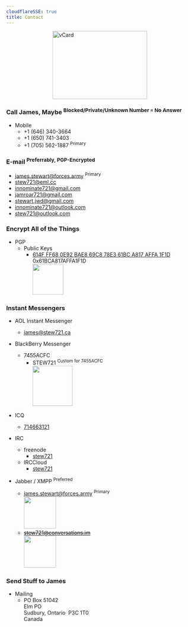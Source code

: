```yaml
---
cloudflareSSE: true
title: Contact
---
```


<img alt="vCard" height="184" src="{{ site.uri.assets }}/naked/images/vCard_255x184.png" style="border: 0px; display: block; margin-left: auto; margin-right: auto;" width="255" />

### Call James, Maybe <sup>Blocked/Private/Unknown Number &equiv; No Answer</sup>
* Mobile
  * <span data-last="3664" id="3664">+1 (646) 340-<span>3664</span></span>
  * <span data-last="3403" id="3403">+1 (650) 741-<span>3403</span></span>
  * <span data-last="1887" id="1887">+1 (705) 562-<span>1887</span></span> <sup>Primary</sup>

### E-mail <sup>Preferrably, PGP-Encrypted</sup>
  * <a href="mailto:james.stewart@forces.army" rel="me" target="_blank" title="">james.stewart@forces.army</a> <sup>Primary</sup>
  * <a href="mailto:stew721@eml.cc" rel="me" target="_blank" title="">stew721@eml.cc</a>
  * <a href="mailto:innominate721@gmail.com" rel="me" target="_blank" title="">innominate721@gmail.com</a>
  * <a href="mailto:jamroar721@gmail.com" rel="me" target="_blank" title="">jamroar721@gmail.com</a>
  * <a href="mailto:stewart.jwd@gmail.com" rel="me" target="_blank" title="">stewart.jwd@gmail.com</a>
  * <a href="mailto:innominate721@outlook.com" rel="me" target="_blank" title="">innominate721@outlook.com</a>
  * <a href="mailto:stew721@outlook.com" rel="me" target="_blank" title="">stew721@outlook.com</a>

### Encrypt All of the Things
* PGP
  * Public Keys
    * <a href="https://keybase.io/stew721/pgp_keys.asc?fingerprint=614fff680e92bae869c878e361bca817affa1f1d" rel="me" target="_blank" title="">614F FF68 0E92 BAE8 69C8 78E3 61BC A817 AFFA 1F1D</a><br />0x61BCA817AFFA1F1D<br /><a href="{{ site.uri.assets }}/innominate/images/qr-codes/PGP_0x61BCA817AFFA1F1D_854x854.jpg" rel="me" target="_blank" title=""><img alt="" height="83" src="{{ site.uri.assets }}/innominate/images/qr-codes/PGP_0x61BCA817AFFA1F1D_083x083.jpg" style="border: 0px;" width="83" /></a>

### Instant Messengers
* AOL Instant Messenger
  * <a href="aim:goim?screenname=james%40stew721.ca" rel="me" target="_blank" title="">james@stew721.ca</a>
* BlackBerry Messenger
  * 7455ACFC
    * STEW721 <sup>Custom for 7455ACFC</sup><br /><a href="{{ site.uri.assets }}/innominate/images/qr-codes/BBM_STEW721_640x640.jpg" rel="me" target="_blank" title=""><img alt="" height="108" src="{{ site.uri.assets }}/innominate/images/qr-codes/BBM_STEW721_108x108.jpg" style="border: 0px;" width="108" /></a>

* ICQ
  * <a href="aim:goim?screenname=714663121" rel="me" target="_blank" title="714663121">714663121</a>
* IRC
  * freenode
    * <a href="ircs://chat.freenode.net:6697/stew721,isnick" rel="me" target="_blank" title="stew721">stew721</a>
  * IRCCloud
    * <a href="ircs://irc.irccloud.com:6697/stew721,isnick" rel="me" target="_blank" title="stew721">stew721</a>
* Jabber / XMPP <sup>Preferred</sup>
  * <a href="https://conversations.im/i/james.stewart@forces.army?omemo-sid-319927269=1c7a66ee6b31782aeeda16d3cb1928fb9fa08413475d2dead3e7eec47c6cd551" rel="me" target="_blank" title="">james.stewart@forces.army</a> <sup>Primary</sup><br /><a href="{{ site.uri.assets }}/innominate/images/qr-codes/XMPP_james-stewart-forces-army_1024x1024.png" rel="me" target="_blank" title=""><img alt="" height="86" src="{{ site.uri.assets }}/innominate/images/qr-codes/XMPP_james-stewart-forces-army_0086x0086.png" style="border: 0px;" width="86" /></a>
  * ~~<a href="https://conversations.im/i/stew721@conversations.im?omemo-sid-1412676728=fb329677d74a7d3f47d7eaa0bf3212d4b1fe52abf048de63d9a3102c5d5ed277" rel="me" target="_blank" title="">stew721@conversations.im</a>~~<br /><a href="{{ site.uri.assets }}/innominate/images/qr-codes/XMPP_stew721-conversations-im_1024x1024.png" rel="me" target="_blank" title=""><img alt="" height="86" src="{{ site.uri.assets }}/innominate/images/qr-codes/XMPP_stew721-conversations-im_0086x0086.png" style="border: 0px;" width="86" /></a>

### Send Stuff to James
* Mailing
  * PO Box 51042<br />Elm PO<br />Sudbury, Ontario&nbsp; P3C 1T0<br />Canada
